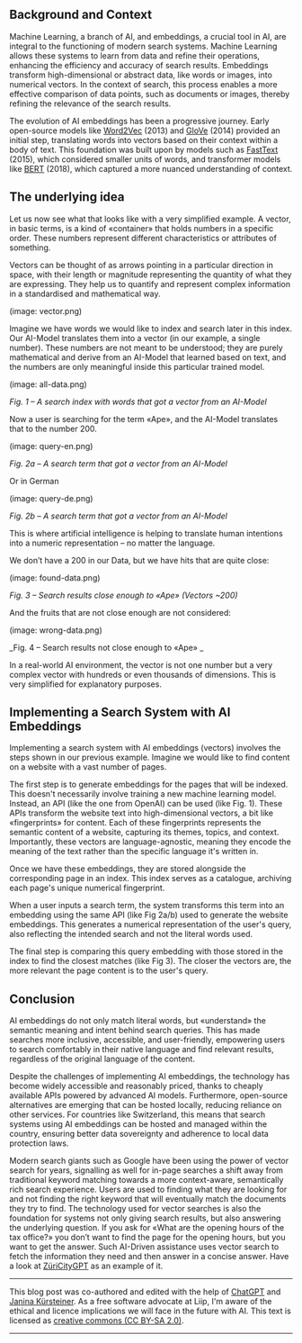 ## Background and Context

Machine Learning, a branch of AI, and embeddings, a crucial tool in AI, are integral to the functioning of modern search systems. Machine Learning allows these systems to learn from data and refine their operations, enhancing the efficiency and accuracy of search results. Embeddings transform high-dimensional or abstract data, like words or images, into numerical vectors. In the context of search, this process enables a more effective comparison of data points, such as documents or images, thereby refining the relevance of the search results.

The evolution of AI embeddings has been a progressive journey. Early open-source models like [Word2Vec](https://en.wikipedia.org/wiki/Word2vec) (2013) and [GloVe](https://en.wikipedia.org/wiki/GloVe) (2014) provided an initial step, translating words into vectors based on their context within a body of text. This foundation was built upon by models such as [FastText](https://fasttext.cc/) (2015), which considered smaller units of words, and transformer models like [BERT](<https://en.wikipedia.org/wiki/BERT_(language_model)>) (2018), which captured a more nuanced understanding of context.

## The underlying idea

Let us now see what that looks like with a very simplified example. A vector, in basic terms, is a kind of «container» that holds numbers in a specific order. These numbers represent different characteristics or attributes of something.

Vectors can be thought of as arrows pointing in a particular direction in space, with their length or magnitude representing the quantity of what they are expressing. They help us to quantify and represent complex information in a standardised and mathematical way.

(image: vector.png)

Imagine we have words we would like to index and search later in this index. Our AI-Model translates them into a vector (in our example, a single number). These numbers are not meant to be understood; they are purely mathematical and derive from an AI-Model that learned based on text, and the numbers are only meaningful inside this particular trained model.

(image: all-data.png)

_Fig. 1 – A search index with words that got a vector from an AI-Model_

Now a user is searching for the term «Ape», and the AI-Model translates that to the number 200.

(image: query-en.png)

_Fig. 2a – A search term that got a vector from an AI-Model_

Or in German

(image: query-de.png)

_Fig. 2b – A search term that got a vector from an AI-Model_

This is where artificial intelligence is helping to translate human intentions into a numeric representation – no matter the language.

We don’t have a 200 in our Data, but we have hits that are quite close:

(image: found-data.png)

_Fig. 3 – Search results close enough to «Ape» (Vectors ~200)_

And the fruits that are not close enough are not considered:

(image: wrong-data.png)

_Fig. 4 – Search results not close enough to «Ape» _

In a real-world AI environment, the vector is not one number but a very complex vector with hundreds or even thousands of dimensions. This is very simplified for explanatory purposes.

## Implementing a Search System with AI Embeddings

Implementing a search system with AI embeddings (vectors) involves the steps shown in our previous example. Imagine we would like to find content on a website with a vast number of pages.

The first step is to generate embeddings for the pages that will be indexed. This doesn't necessarily involve training a new machine learning model. Instead, an API (like the one from OpenAI) can be used (like Fig. 1). These APIs transform the website text into high-dimensional vectors, a bit like «fingerprints» for content. Each of these fingerprints represents the semantic content of a website, capturing its themes, topics, and context. Importantly, these vectors are language-agnostic, meaning they encode the meaning of the text rather than the specific language it's written in.

Once we have these embeddings, they are stored alongside the corresponding page in an index. This index serves as a catalogue, archiving each page's unique numerical fingerprint.

When a user inputs a search term, the system transforms this term into an embedding using the same API (like Fig 2a/b) used to generate the website embeddings. This generates a numerical representation of the user's query, also reflecting the intended search and not the literal words used.

The final step is comparing this query embedding with those stored in the index to find the closest matches (like Fig 3). The closer the vectors are, the more relevant the page content is to the user's query.

## Conclusion

AI embeddings do not only match literal words, but «understand» the semantic meaning and intent behind search queries. This has made searches more inclusive, accessible, and user-friendly, empowering users to search comfortably in their native language and find relevant results, regardless of the original language of the content.

Despite the challenges of implementing AI embeddings, the technology has become widely accessible and reasonably priced, thanks to cheaply available APIs powered by advanced AI models. Furthermore, open-source alternatives are emerging that can be hosted locally, reducing reliance on other services. For countries like Switzerland, this means that search systems using AI embeddings can be hosted and managed within the country, ensuring better data sovereignty and adherence to local data protection laws.

Modern search giants such as Google have been using the power of vector search for years, signalling as well for in-page searches a shift away from traditional keyword matching towards a more context-aware, semantically rich search experience. Users are used to finding what they are looking for and not finding the right keyword that will eventually match the documents they try to find. The technology used for vector searches is also the foundation for systems not only giving search results, but also answering the underlying question. If you ask for «What are the opening hours of the tax office?» you don’t want to find the page for the opening hours, but you want to get the answer. Such AI-Driven assistance uses vector search to fetch the information they need and then answer in a concise answer. Have a look at [ZüriCityGPT](https://www.liip.ch/en/blog/ask-zuricitygpt-anything-about-the-government-of-the-city-of-zurich) as an example of it.

---

This blog post was co-authored and edited with the help of [ChatGPT](https://openai.com/blog/chatgpt) and [Janina Kürsteiner](https://www.liip.ch/de/team/janina-kuersteiner). As a free software advocate at Liip, I'm aware of the ethical and licence implications we will face in the future with AI. This text is licensed as [creative commons (CC BY-SA 2.0)](https://creativecommons.org/licenses/by-sa/2.0/).

---
